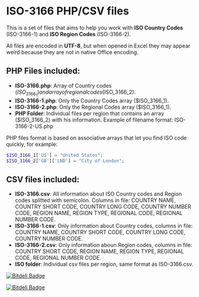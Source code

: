 ISO-3166 PHP/CSV files
======

This is a set of files that aims to help you work with **ISO Country Codes** (ISO-3166-1) and **ISO Region Codes** (ISO-3166-2). 

All files are encoded in **UTF-8**, but when opened in Excel they may appear weird because they are not in native Office encoding.

PHP Files included:
------

* **ISO-3166.php**: Array of Country codes ($ISO_3166_1) and array of regional codes ($ISO_3166_2).
* **ISO-3166-1.php**: Only the Country Codes array ($ISO_3166_1).
* **ISO-3166-2.php**: Only the Regional Codes array ($ISO_3166_1).
* **PHP Folder**: Individual files per region that contains an array ($ISO_3166_2) with his information. Example of filename format: ISO-3166-2-US.php

PHP files format is based on associative arrays that let you find ISO code quickly, for example: 

```php
$ISO_3166_1['US'] = "United States";
$ISO_3166_2['GB']['LND'] = "City of London";
```

CSV files included:
------

* **ISO-3166.csv**: All information about ISO Country codes and Region codes splitted with semicolon. Columns in file: COUNTRY NAME, COUNTRY SHORT CODE, COUNTRY LONG CODE, COUNTRY NUMBER CODE, REGION NAME, REGION TYPE, REGIONAL CODE, REGIONAL NUMBER CODE.
* **ISO-3166-1.csv**: Only information about Country codes, columns in file: COUNTRY NAME, COUNTRY SHORT CODE, COUNTRY LONG CODE, COUNTRY NUMBER CODE.
* **ISO-3166-2.csv**: Only information aboun Region codes, columns in file: COUNTRY SHORT CODE, REGION NAME, REGION TYPE, REGIONAL CODE, REGIONAL NUMBER CODE.
* **ISO folder**: Individual csv files per region, same format as ISO-3166.csv.

[![Bitdeli Badge](https://d2weczhvl823v0.cloudfront.net/fran-diaz/iso-3166/trend.png)](https://bitdeli.com/free "Bitdeli Badge")

[![Bitdeli Badge](https://d2weczhvl823v0.cloudfront.net/fran-diaz/iso-3166/trend.png)](https://bitdeli.com/free "Bitdeli Badge")

